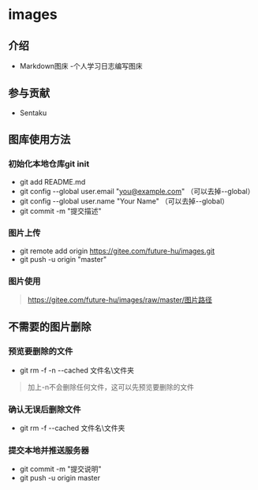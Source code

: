 # images

## 介绍

- Markdown图床
-个人学习日志编写图床

## 参与贡献

- Sentaku

## 图库使用方法

### 初始化本地仓库git init
- git add README.md
- git config --global user.email "you@example.com" （可以去掉--global）
- git config --global user.name "Your Name" （可以去掉--global）
- git commit -m "提交描述"

### 图片上传
- git remote add origin https://gitee.com/future-hu/images.git
- git push -u origin "master"

### 图片使用
> https://gitee.com/future-hu/images/raw/master/图片路径 

## 不需要的图片删除

### 预览要删除的文件
- git rm -f -n --cached 文件名\文件夹
> 加上-n不会删除任何文件，这可以先预览要删除的文件

### 确认无误后删除文件
- git rm -f --cached 文件名\文件夹

### 提交本地并推送服务器
- git commit -m "提交说明"
- git push -u origin master